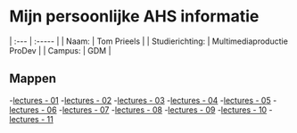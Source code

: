 # Mijn persoonlijke AHS informatie

| :--- | :----- |
| Naam: | Tom Prieels |
| Studierichting: | Multimediaproductie ProDev |
| Campus: | GDM |

Mappen
------

-[lectures - 01]('/lectures/01/')
-[lectures - 02]('/lectures/02/')
-[lectures - 03]('/lectures/03/')
-[lectures - 04]('/lectures/04/')
-[lectures - 05]('/lectures/05/')
-[lectures - 06]('/lectures/06/')
-[lectures - 07]('/lectures/07/')
-[lectures - 08]('/lectures/08/')
-[lectures - 09]('/lectures/09/')
-[lectures - 10]('/lectures/10/')
-[lectures - 11]('/lectures/11/')